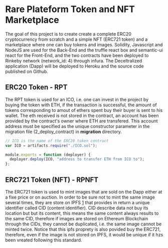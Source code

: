 # Rare Plateform Token and NFT Marketplace

The goal of this project is to create create a complete ERC20 cryptocurrency from scratch and a simple NFT (ERC721 token) and a marketplace where one can buy tokens and images. Solidity, Javascript and NodeJS are used for the Back-End and the truffle react box and semantic-ui react for the Front-End, and the two contracts have been deployed to Rinkeby network (network_id: 4) through infura. The Deceltralized application (Dapp) will be deployed to Heroku and the source code published on Github.

## ERC20 Token - RPT

The RPT token is used for an ICO, i.e. one can invest in the project by buying the token with ETH, if the transaction is successful, the amount of tokens corresponding to amout of ethers spent buy their buyer is sent to his wallet. The eth received is not stored in the contract, an account has been provided by the contract's owner where ETH are transfered. This account address must be specified as the unique constructor parameter in the migration file (2_deploy_contract) in **migration** directory.

```javascript
// ICO is the name of the ERC20 token contract
var ICO = artifacts.require("./ICO.sol");

module.exports = function (deployer) {
  deployer.deploy(ICO, "address to transfer ETH from ICO to");
};
```

## ERC721 Token (NFT) - RPNFT

The ERC721 token is used to mint images that are sold on the Dapp either at a fixe price or on auction. In order to be sure not to mint the same image several times, they are store on IPFS [1](https://ipfs.io/) that provides in return a unique identifier called CID (content identifier). CID describe data not buy its location but but its content, this means the same content always results to the same CID, therefore if images are stored on Ethereum Blockchain through the CIDs, they cannot be duplicated, i.e. the same image cannot be minted twice. Notice that this ipfs proprety is also povided buy the ERC721, therefore, even if the image is not stored on IPFS, it would be unique if it hzs been vreated following this standard.
